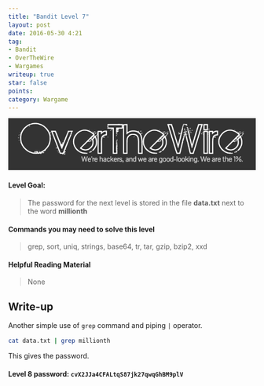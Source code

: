 ```yaml
---
title: "Bandit Level 7"
layout: post
date: 2016-05-30 4:21
tag:
- Bandit
- OverTheWire
- Wargames
writeup: true
star: false
points:
category: Wargame
---
```


![OverTheWire logo](/assets/images/OverTheWire/logo.png)

#### Level Goal:

>The password for the next level is stored in the file **data.txt** next to the word **millionth**

#### Commands you may need to solve this level

>grep, sort, uniq, strings, base64, tr, tar, gzip, bzip2, xxd

#### Helpful Reading Material

>None

## Write-up

Another simple use of `grep` command and piping `|` operator.

~~~bash
cat data.txt | grep millionth
~~~

This gives the password.

#### Level 8 password: `cvX2JJa4CFALtqS87jk27qwqGhBM9plV`
